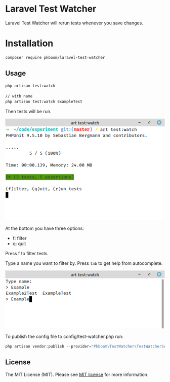 # Laravel Test Watcher

Laravel Test Watcher will rerun tests whenever you save changes.

# Installation

```bash
composer require pkboom/laravel-test-watcher
```

## Usage

```bash
php artisan test:watch

// with name
php artisan test:watch ExampleTest
```

Then tests will be run.

<img src="/images/demo1.png" width="800"  title="demo">

At the bottom you have three options:

- f: filter
- q: quit

Press f to filter tests.

Type a name you want to filter by. Press `tab` to get help from autocomplete.

<img src="/images/demo2.png" width="800"  title="demo">

To publish the config file to config/test-watcher.php run:

```php
php artisan vendor:publish --provider="Pkboom\TestWatcher\TestWatcherServiceProvider"
```

## License

The MIT License (MIT). Please see [MIT license](http://opensource.org/licenses/MIT) for more information.
